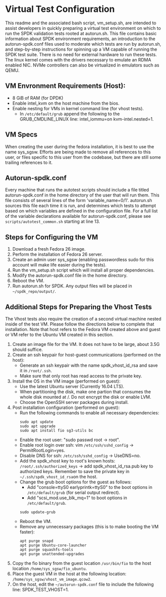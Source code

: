 # Virtual Test Configuration

This readme and the associated bash script, vm_setup.sh, are intended to assist developers in quickly
preparing a virtual test environment on which to run the SPDK validation tests rooted at autorun.sh.
This file contains basic information about SPDK environment requirements, an introduction to the
autorun-spdk.conf files used to moderate which tests are run by autorun.sh, and step-by-step instructions
for spinning up a VM capable of running the SPDK test suite.
There is no need for external hardware to run these tests. The linux kernel comes with the drivers necessary
to emulate an RDMA enabled NIC. NVMe controllers can also be virtualized in emulators such as QEMU.


## VM Envronment Requirements (Host):
- 8 GiB of RAM (for DPDK)
- Enable intel_kvm on the host machine from the bios.
- Enable nesting for VMs in kernel command line (for vhost tests).
  - In `/etc/default/grub` append the following to the GRUB_CMDLINE_LINUX line: intel_iommu=on kvm-intel.nested=1.

## VM Specs
When creating the user during the fedora installation, it is best to use the name sys_sgsw. Efforts are being made
to remove all references to this user, or files specific to this user from the codebase, but there are still some
trailing references to it.

## Autorun-spdk.conf
Every machine that runs the autotest scripts should include a file titled autorun-spdk.conf in the home directory
of the user that will run them. This file consists of several lines of the form 'variable_name=0/1'. autorun.sh sources
this file each time it is run, and determines which tests to attempt based on which variables are defined in the
configuration file. For a full list of the variable declarations available for autorun-spdk.conf, please see
`scripts/autotest_common.sh` starting at line 13.

## Steps for Configuring the VM
1. Download a fresh Fedora 26 image.
2. Perform the installation of Fedora 26 server.
3. Create an admin user sys_sgsw (enabling passwordless sudo for this account will make life easier during the tests).
4. Run the vm_setup.sh script which will install all proper dependencies.
5. Modify the autorun-spdk.conf file in the home directory.
6. Reboot the VM.
7. Run autorun.sh for SPDK. Any output files will be placed in `~/spdk_repo/output/`.

## Additional Steps for Preparing the Vhost Tests
The Vhost tests also require the creation of a second virtual machine nested inside of the test VM.
Please follow the directions below to complete that installation. Note that host refers to the Fedora VM
created above and guest or VM refer to the Ubuntu VM created in this section.
1. Create an image file for the VM. It does not have to be large, about 3.5G should suffice.
2. Create an ssh keypair for host-guest communications (performed on the host):
    - Generate an ssh keypair with the name spdk_vhost_id_rsa and save it in `/root/.ssh`.
    - Make sure that only root has read access to the private key.
3. Install the OS in the VM image (performed on guest):
    - Use the latest Ubuntu server (Currently 16.04 LTS).
    - When partitioning the disk, make one partion that consumes the whole disk mounted at /. Do not encrypt the disk or enable LVM.
    - Choose the OpenSSH server packages during install.
4. Post installation configuration (performed on guest):
    - Run the following commands to enable all necessary dependencies:
      ~~~{.sh}
      sudo apt update
      sudo apt upgrade
      sudo apt install fio sg3-utils bc
      ~~~
    - Enable the root user: "sudo passwd root -> root".
    - Enable root login over ssh: vim `/etc/ssh/sshd_config` -> PermitRootLogin=yes.
    - Disable DNS for ssh: `/etc/ssh/sshd_config` -> UseDNS=no.
    - Add the spdk_vhost key to root's known hosts: `/root/.ssh/authorized_keys` -> add spdk_vhost_id_rsa.pub key to authorized keys.
    Remember to save the private key in `~/.ssh/spdk_vhost_id_rsa​`on the host.
    - Change the grub boot options for the guest as follows:
      - Add "console=ttyS0 earlyprintk=ttyS0" to the boot options in `/etc/default/grub` (for serial output redirect).
      - Add "scsi_mod.use_blk_mq=1" to boot options in `/etc/default/grub​`.
      ~~~{.sh}
      sudo update-grub
      ~~~
    - Reboot the VM.
    - Remove any unnecessary packages (this is to make booting the VM faster):
      ~~~{.sh}
      apt purge snapd
      apt purge Ubuntu-core-launcher
      apt purge squashfs-tools
      apt purge unattended-upgrades
      ~~~
5. Copy the fio binary from the guest location `/usr/bin/fio` to the host location `/home/sys_sgsw/fio_ubuntu`.
6. Place the guest VM in the host at the following location: `/home/sys_sgsw/vhost_vm_image.qcow2`.
7. On the host, edit the `~/autorun-spdk.conf` file to include the following line: SPDK_TEST_VHOST=1.
